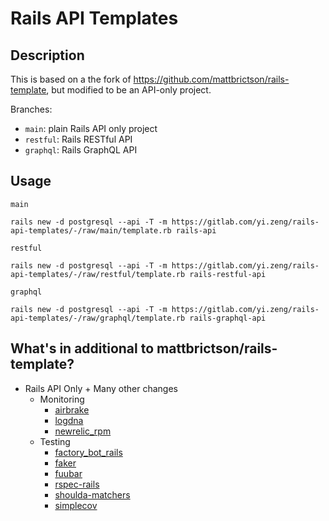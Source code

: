 # Rails API Templates

## Description

This is based on a the fork of <https://github.com/mattbrictson/rails-template>,
but modified to be an API-only project.

Branches:
- `main`: plain Rails API only project
- `restful`: Rails RESTful API
- `graphql`: Rails GraphQL API

## Usage

`main`

```
rails new -d postgresql --api -T -m https://gitlab.com/yi.zeng/rails-api-templates/-/raw/main/template.rb rails-api
```

`restful`

```
rails new -d postgresql --api -T -m https://gitlab.com/yi.zeng/rails-api-templates/-/raw/restful/template.rb rails-restful-api
```

`graphql`

```
rails new -d postgresql --api -T -m https://gitlab.com/yi.zeng/rails-api-templates/-/raw/graphql/template.rb rails-graphql-api
```

## What's in additional to mattbrictson/rails-template?

* Rails API Only + Many other changes
  - Monitoring
    - [airbrake](https://github.com/airbrake/airbrake)
    - [logdna](https://github.com/logdna/ruby)
    - [newrelic_rpm](https://github.com/newrelic/newrelic-ruby-agent)
  - Testing
    - [factory_bot_rails](https://github.com/thoughtbot/factory_bot_rails)
    - [faker](https://github.com/faker-ruby/faker)
    - [fuubar](https://github.com/thekompanee/fuubar)
    - [rspec-rails](https://github.com/rspec/rspec-rails)
    - [shoulda-matchers](https://github.com/thoughtbot/shoulda-matchers)
    - [simplecov](https://github.com/simplecov-ruby/simplecov)

